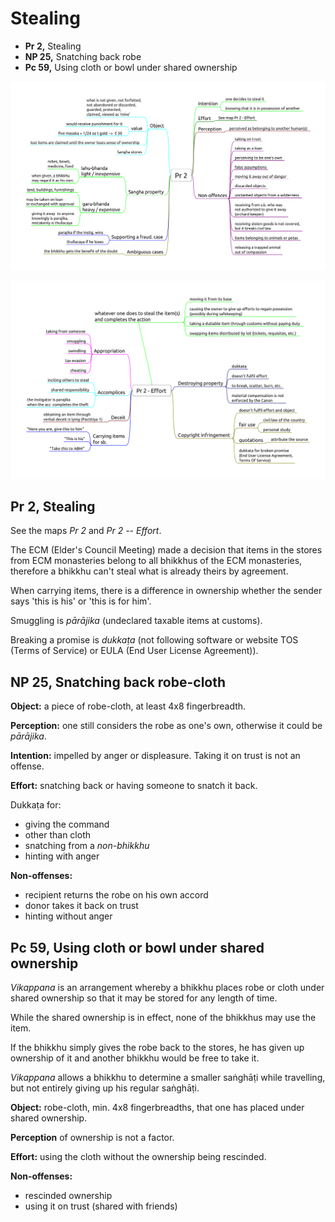 # Stealing

- **Pr 2,** Stealing
- **NP 25,** Snatching back robe
- **Pc 59,** Using cloth or bowl under shared ownership

<!-- noexport_latex_begin -->
![Pr-2](./includes/mindmaps/pr-2.png)

![Pr-2-Effort](./includes/mindmaps/pr-2-effort.png)
<!-- noexport_latex_end -->

<!-- latex
\enlargethispage*{4\baselineskip}
\par
\includemap[0.9\paperwidth]{../../src/includes/mindmaps/pr-2.png}
\par
\vspace*{-2\baselineskip}
\includemap[0.9\paperwidth]{../../src/includes/mindmaps/pr-2-effort.png}
-->

## Pr 2, Stealing

See the maps *Pr 2* and *Pr 2 -- Effort*.

The ECM (Elder's Council Meeting) made a decision that items in the stores from ECM monasteries belong to all bhikkhus of the ECM monasteries, therefore a bhikkhu can't steal what is already theirs by agreement.

When carrying items, there is a difference in ownership whether the sender says 'this is his' or 'this is for him'.

Smuggling is *pārājika* (undeclared taxable items at customs).

Breaking a promise is *dukkaṭa* (not following software or website TOS (Terms of Service) or EULA (End User License Agreement)).

## NP 25, Snatching back robe-cloth

**Object:** a piece of robe-cloth, at least 4x8 fingerbreadth.

**Perception:** one still considers the robe as one's own, otherwise it could be *pārājika*.

**Intention:** impelled by anger or displeasure. Taking it on trust is not an offense.

**Effort:** snatching back or having someone to snatch it back.

<!-- latex
\begin{multicols}{2}
-->

Dukkaṭa for:

-   giving the command
-   other than cloth
-   snatching from a *non-bhikkhu*
-   hinting with anger

<!-- latex
\columnbreak
-->

**Non-offenses:**

-   recipient returns the robe on his own accord
-   donor takes it back on trust
-   hinting without anger

<!-- latex
\end{multicols}
-->

## Pc 59, Using cloth or bowl under shared ownership

*Vikappana* is an arrangement whereby a bhikkhu places robe or cloth under shared ownership so that it may be stored for any length of time.

While the shared ownership is in effect, none of the bhikkhus may use the item.

If the bhikkhu simply gives the robe back to the stores, he has given up ownership of it and another bhikkhu would be free to take it.

*Vikappana* allows a bhikkhu to determine a smaller saṅghāṭi while travelling, but not entirely giving up his regular saṅghāṭi.

**Object:** robe-cloth, min. 4x8 fingerbreadths, that one has placed under shared ownership.

**Perception** of ownership is not a factor.

**Effort:** using the cloth without the ownership being rescinded.

**Non-offenses:**

-   rescinded ownership
-   using it on trust (shared with friends)


